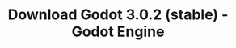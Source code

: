 ---
# Generated by /tools/generators/src/download_archive_generator !!! do not edit by hand !!!
title: 'Download Godot 3.0.2 (stable) - Godot Engine'
type: 'download/archive'
name: '3.0.2'
flavor: 'stable'
release_date: '2018-03-04T03:00:00-00:00'
release_notes: 'article/maintenance-release-godot-302/'
primaryPlatforms:
  - 'android.apk'
  - 'linux.64'
  - 'macos.universal'
  - 'windows.64'
  - 'linux_server.headless.64'
  - 'web'
  - 'templates'
links:
  android.apk:
    name: 'android.apk'
    title: 'Android'
    caption: 'APK Universal (ARM64 + ARMv7 + x86_64 + x86)'
    tags:
      - 'APK download'
      - 'ARM64/v7'
      - 'x86 (64 & 32 bit)'
    hosts:
      github_builds:
        regular: 'https://github.com/godotengine/godot-builds/releases/download/3.0.2-stable/Godot_v3.0.2-stable_android_editor.apk'
        mono: '#'
      github:
        regular: 'https://github.com/godotengine/godot/releases/download/3.0.2-stable/Godot_v3.0.2-stable_android_editor.apk'
        mono: '#'
  linux.64:
    name: 'linux.64'
    title: 'Linux'
    caption: 'Padrão (x86_64)'
    tags:
      - '64 bit'
    hosts:
      github_builds:
        regular: 'https://github.com/godotengine/godot-builds/releases/download/3.0.2-stable/Godot_v3.0.2-stable_x11.64.zip'
        mono: 'https://github.com/godotengine/godot-builds/releases/download/3.0.2-stable/Godot_v3.0.2-stable_mono_x11_64.zip'
      github:
        regular: 'https://github.com/godotengine/godot/releases/download/3.0.2-stable/Godot_v3.0.2-stable_x11.64.zip'
        mono: 'https://github.com/godotengine/godot/releases/download/3.0.2-stable/Godot_v3.0.2-stable_mono_x11_64.zip'
  macos.universal:
    name: 'macos.universal'
    title: 'macOS'
    caption: 'Universal (x86_64 + Silício da Apple)'
    tags:
      - 'Intel/Apple Silicon'
      - '64 bit'
    hosts:
      github_builds:
        regular: 'https://github.com/godotengine/godot-builds/releases/download/3.0.2-stable/Godot_v3.0.2-stable_osx.universal.zip'
        mono: 'https://github.com/godotengine/godot-builds/releases/download/3.0.2-stable/Godot_v3.0.2-stable_mono_osx.universal.zip'
      github:
        regular: 'https://github.com/godotengine/godot/releases/download/3.0.2-stable/Godot_v3.0.2-stable_osx.universal.zip'
        mono: 'https://github.com/godotengine/godot/releases/download/3.0.2-stable/Godot_v3.0.2-stable_mono_osx.universal.zip'
  windows.64:
    name: 'windows.64'
    title: 'Windows'
    caption: 'Padrão (x86_64)'
    tags:
      - '64 bit'
    hosts:
      github_builds:
        regular: 'https://github.com/godotengine/godot-builds/releases/download/3.0.2-stable/Godot_v3.0.2-stable_win64.exe.zip'
        mono: 'https://github.com/godotengine/godot-builds/releases/download/3.0.2-stable/Godot_v3.0.2-stable_mono_win64.zip'
      github:
        regular: 'https://github.com/godotengine/godot/releases/download/3.0.2-stable/Godot_v3.0.2-stable_win64.exe.zip'
        mono: 'https://github.com/godotengine/godot/releases/download/3.0.2-stable/Godot_v3.0.2-stable_mono_win64.zip'
  linux_server.headless.64:
    name: 'linux_server.headless.64'
    title: 'Linux Server'
    caption: 'Headless (x86_64)'
    tags:
      - '64 bit'
      - 'Headless'
    hosts:
      github_builds:
        regular: 'https://github.com/godotengine/godot-builds/releases/download/3.0.2-stable/Godot_v3.0.2-stable_linux_headless.64.zip'
        mono: 'https://github.com/godotengine/godot-builds/releases/download/3.0.2-stable/Godot_v3.0.2-stable_mono_linux_headless_64.zip'
      github:
        regular: 'https://github.com/godotengine/godot/releases/download/3.0.2-stable/Godot_v3.0.2-stable_linux_headless.64.zip'
        mono: 'https://github.com/godotengine/godot/releases/download/3.0.2-stable/Godot_v3.0.2-stable_mono_linux_headless_64.zip'
  web:
    name: 'web'
    title: 'Editor Web'
    caption: ''
    tags:
      - 'Self-hosted'
      - 'Cross-platform'
    hosts:
      github_builds:
        regular: 'https://github.com/godotengine/godot-builds/releases/download/3.0.2-stable/Godot_v3.0.2-stable_web_editor.zip'
        mono: '#'
      github:
        regular: 'https://github.com/godotengine/godot/releases/download/3.0.2-stable/Godot_v3.0.2-stable_web_editor.zip'
        mono: '#'
  linux.32:
    name: 'linux.32'
    title: 'Linux'
    caption: 'Padrão (x86)'
    tags:
      - '32 bit'
    hosts:
      github_builds:
        regular: 'https://github.com/godotengine/godot-builds/releases/download/3.0.2-stable/Godot_v3.0.2-stable_x11.32.zip'
        mono: 'https://github.com/godotengine/godot-builds/releases/download/3.0.2-stable/Godot_v3.0.2-stable_mono_x11_32.zip'
      github:
        regular: 'https://github.com/godotengine/godot/releases/download/3.0.2-stable/Godot_v3.0.2-stable_x11.32.zip'
        mono: 'https://github.com/godotengine/godot/releases/download/3.0.2-stable/Godot_v3.0.2-stable_mono_x11_32.zip'
  windows.32:
    name: 'windows.32'
    title: 'Windows'
    caption: 'Padrão (x86)'
    tags:
      - '32 bit'
    hosts:
      github_builds:
        regular: 'https://github.com/godotengine/godot-builds/releases/download/3.0.2-stable/Godot_v3.0.2-stable_win32.exe.zip'
        mono: 'https://github.com/godotengine/godot-builds/releases/download/3.0.2-stable/Godot_v3.0.2-stable_mono_win32.zip'
      github:
        regular: 'https://github.com/godotengine/godot/releases/download/3.0.2-stable/Godot_v3.0.2-stable_win32.exe.zip'
        mono: 'https://github.com/godotengine/godot/releases/download/3.0.2-stable/Godot_v3.0.2-stable_mono_win32.zip'
  linux_server.64:
    name: 'linux_server.64'
    title: 'Servidor Linux'
    caption: 'Padrão (x86_64)'
    tags:
      - '64 bit'
    hosts:
      github_builds:
        regular: 'https://github.com/godotengine/godot-builds/releases/download/3.0.2-stable/Godot_v3.0.2-stable_linux_server.64.zip'
        mono: 'https://github.com/godotengine/godot-builds/releases/download/3.0.2-stable/Godot_v3.0.2-stable_mono_linux_server_64.zip'
      github:
        regular: 'https://github.com/godotengine/godot/releases/download/3.0.2-stable/Godot_v3.0.2-stable_linux_server.64.zip'
        mono: 'https://github.com/godotengine/godot/releases/download/3.0.2-stable/Godot_v3.0.2-stable_mono_linux_server_64.zip'
  aar_library:
    name: 'aar_library'
    title: 'Biblioteca de AAR'
    caption: ''
    tags:
      - 'Android plugins'
      - 'Java'
      - 'Kotlin'
    hosts:
      github_builds:
        regular: 'https://github.com/godotengine/godot-builds/releases/download/3.0.2-stable/godot-lib.3.0.2.stable.release.aar'
        mono: 'https://github.com/godotengine/godot-builds/releases/download/3.0.2-stable/godot-lib.3.0.2.stable.mono.release.aar'
      github:
        regular: 'https://github.com/godotengine/godot/releases/download/3.0.2-stable/godot-lib.3.0.2.stable.release.aar'
        mono: 'https://github.com/godotengine/godot/releases/download/3.0.2-stable/godot-lib.3.0.2.stable.mono.release.aar'
  templates:
    name: 'templates'
    title: 'Modelos de exportação'
    caption: ''
    tags:
      - 'Utilizado para exportar os seus jogos para todas as plataformas suportadas'
    hosts:
      github_builds:
        regular: 'https://github.com/godotengine/godot-builds/releases/download/3.0.2-stable/Godot_v3.0.2-stable_export_templates.tpz'
        mono: 'https://github.com/godotengine/godot-builds/releases/download/3.0.2-stable/Godot_v3.0.2-stable_mono_export_templates.tpz'
      github:
        regular: 'https://github.com/godotengine/godot/releases/download/3.0.2-stable/Godot_v3.0.2-stable_export_templates.tpz'
        mono: 'https://github.com/godotengine/godot/releases/download/3.0.2-stable/Godot_v3.0.2-stable_mono_export_templates.tpz'
---